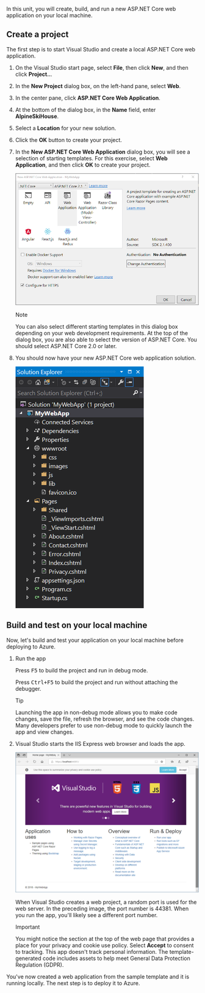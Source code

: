 In this unit, you will create, build, and run a new ASP.NET Core web application on your local machine.

## Create a project

The first step is to start Visual Studio and create a local ASP.NET Core web application.

1. On the Visual Studio start page, select **File**, then click **New**, and then click **Project..**.

1. In the **New Project** dialog box, on the left-hand pane, select **Web**.

1. In the center pane, click **ASP.NET Core Web Application**.

1. At the bottom of the dialog box, in the **Name** field, enter **AlpineSkiHouse**.

1. Select a **Location** for your new solution.

1. Click the **OK** button to create your project.

1. In the **New ASP.NET Core Web Application** dialog box, you will see a selection of starting templates. For this exercise, select **Web Application**, and then click **OK** to create your project.

    ![New Project Dialog](../media/3-aspnet-templates.png)

    > [!NOTE]
    > You can also select different starting templates in this dialog box depending on your web development requirements. At the top of the dialog box, you are also able to select the version of ASP.NET Core. You should select ASP.NET Core 2.0 or later.

1. You should now have your new ASP.NET Core web application solution.

    ![New Project Dialog](../media/3-new-solution.png)

## Build and test on your local machine

Now, let's build and test your application on your local machine before deploying to Azure.

1. Run the app

    Press <kbd>F5</kbd> to build the project and run in debug mode.

    Press <kbd>Ctrl+F5</kbd> to build the project and run without attaching the debugger.

    > [!TIP]
    > Launching the app in non-debug mode allows you to make code changes, save the file, refresh the browser, and see the code changes. Many developers prefer to use non-debug mode to quickly launch the app and view changes.

1. Visual Studio starts the IIS Express web browser and loads the app.

    ![The web app running in a browser](../media/3-webapp-launch-windows.png)

    When Visual Studio creates a web project, a random port is used for the web server. In the preceding image, the port number is 44381. When you run the app, you'll likely see a different port number.

    > [!IMPORTANT]
    > You might notice the section at the top of the web page that provides a place for your privacy and cookie use policy. Select **Accept** to consent to tracking. This app doesn't track personal information. The template-generated code includes assets to help meet General Data Protection Regulation (GDPR).

You've now created a web application from the sample template and it is running locally. The next step is to deploy it to Azure.